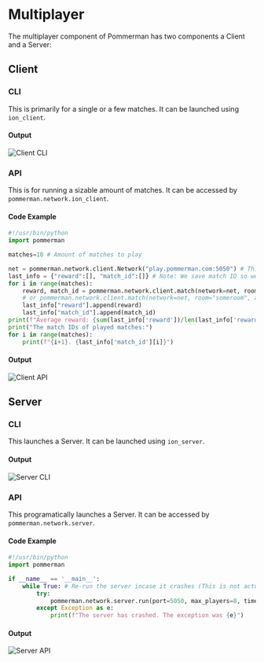 # Multiplayer
The multiplayer component of Pommerman has two components a Client and a Server:
## Client
### CLI
This is primarily for a single or a few matches. It can be launched using `ion_client`.  
#### Output
![Client CLI](./assets/ion_client_cli.png)
### API
This is for running a sizable amount of matches. It can be accessed by `pommerman.network.ion_client`. 

#### Code Example
```python
#!/usr/bin/python
import pommerman

matches=10 # Amount of matches to play

net = pommerman.network.client.Network("play.pommerman.com:5050") # This is essentially a single player to the server. If you want to have multiple players use one for each player.
last_info = {"reward":[], "match_id":[]} # Note: We save match ID so we can view replays later
for i in range(matches):
    reward, match_id = pommerman.network.client.match(network=net, room=False, agent=pommerman.agents.SimpleAgent)
    # or pommerman.network.client.match(network=net, room="someroom", agent=pommerman.agents.SimpleAgent)
    last_info["reward"].append(reward)
    last_info["match_id"].append(match_id)
print(f"Average reward: {sum(last_info['reward'])/len(last_info['reward'])}")
print("The match IDs of played matches:")
for i in range(matches):
    print(f"{i+1}. {last_info['match_id'][i]}")
```
#### Output
![Client API](./assets/ion_client_py.png)
## Server
### CLI
This launches a Server. It can be launched using `ion_server`.  
#### Output
![Server CLI](./assets/ion_server_cli.png)
### API
This programatically launches a Server. It can be accessed by `pommerman.network.server`.  
#### Code Example
```python
#!/usr/bin/python
import pommerman

if __name__ == '__main__':
    while True: # Re-run the server incase it crashes (This is not actually recommended because you should investigate the error)
        try:
            pommerman.network.server.run(port=5050, max_players=8, timeout=2, mode="PommeTeamCompetition-v0", ui_en=True)
        except Exception as e:
            print(f"The server has crashed. The exception was {e}")
```
#### Output
![Server API](./assets/ion_server_py.png)